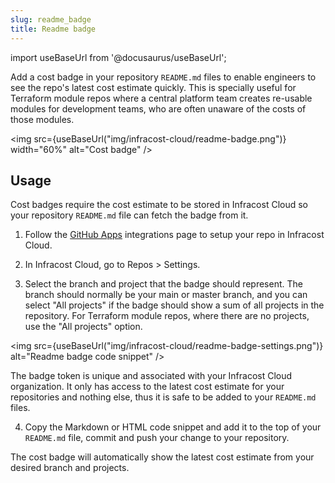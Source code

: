 ```yaml
---
slug: readme_badge
title: Readme badge
---
```


import useBaseUrl from '@docusaurus/useBaseUrl';

Add a cost badge in your repository `README.md` files to enable engineers to see the repo's latest cost estimate quickly. This is specially useful for Terraform module repos where a central platform team creates re-usable modules for development teams, who are often unaware of the costs of those modules.

<img src={useBaseUrl("img/infracost-cloud/readme-badge.png")} width="60%" alt="Cost badge" />

## Usage

Cost badges require the cost estimate to be stored in Infracost Cloud so your repository `README.md` file can fetch the badge from it.

1. Follow the [GitHub Apps](/docs/integrations/github_app) integrations page to setup your repo in Infracost Cloud.

2. In Infracost Cloud, go to Repos > Settings.

3. Select the branch and project that the badge should represent. The branch should normally be your main or master branch, and you can select "All projects" if the badge should show a sum of all projects in the repository. For Terraform module repos, where there are no projects, use the "All projects" option.

  <img src={useBaseUrl("img/infracost-cloud/readme-badge-settings.png")} alt="Readme badge code snippet" />

  The badge token is unique and associated with your Infracost Cloud organization. It only has access to the latest cost estimate for your repositories and nothing else, thus it is safe to be added to your `README.md` files.

4. Copy the Markdown or HTML code snippet and add it to the top of your `README.md` file, commit and push your change to your repository.

  The cost badge will automatically show the latest cost estimate from your desired branch and projects.
